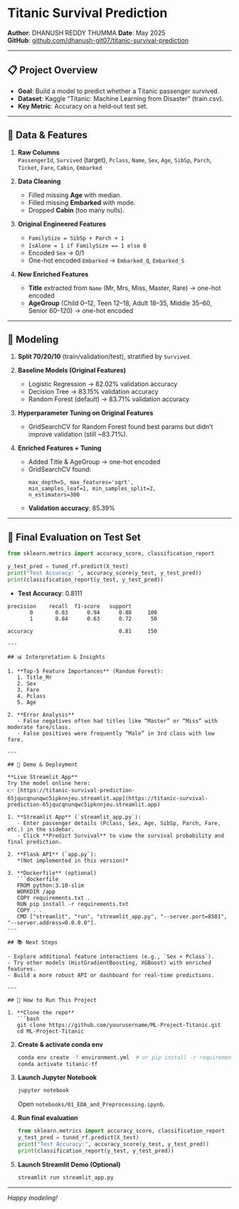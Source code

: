# Titanic Survival Prediction

**Author**: DHANUSH REDDY THUMMA
**Date**: May 2025  
**GitHub**: [github.com/dhanush-git07/titanic-survival-prediction](https://github.com/dhanush-git07/titanic-survival-prediction)

---

## 📋 Project Overview

- **Goal**: Build a model to predict whether a Titanic passenger survived.  
- **Dataset**: Kaggle “Titanic: Machine Learning from Disaster” (train.csv).  
- **Key Metric**: Accuracy on a held‐out test set.

---

## 🧮 Data & Features

1. **Raw Columns**  
   `PassengerId`, `Survived` (target), `Pclass`, `Name`, `Sex`, `Age`, `SibSp`, `Parch`, `Ticket`, `Fare`, `Cabin`, `Embarked`

2. **Data Cleaning**  
   - Filled missing **Age** with median.  
   - Filled missing **Embarked** with mode.  
   - Dropped **Cabin** (too many nulls).

3. **Original Engineered Features**  
   - `FamilySize = SibSp + Parch + 1`  
   - `IsAlone = 1 if FamilySize == 1 else 0`  
   - Encoded `Sex` → 0/1  
   - One-hot encoded `Embarked` → `Embarked_Q`, `Embarked_S`

4. **New Enriched Features**  
   - **Title** extracted from `Name` (Mr, Mrs, Miss, Master, Rare) → one-hot encoded  
   - **AgeGroup** (Child 0–12, Teen 12–18, Adult 18–35, Middle 35–60, Senior 60–120) → one-hot encoded  

---

## 🤖 Modeling

1. **Split 70/20/10** (train/validation/test), stratified by `Survived`.  

2. **Baseline Models (Original Features)**  
   - Logistic Regression → 82.02% validation accuracy  
   - Decision Tree → 83.15% validation accuracy  
   - Random Forest (default) → 83.71% validation accuracy  

3. **Hyperparameter Tuning on Original Features**  
   - GridSearchCV for Random Forest found best params but didn’t improve validation (still ~83.71%).

4. **Enriched Features + Tuning**  
   - Added Title & AgeGroup → one-hot encoded  
   - GridSearchCV found:  
     ```
     max_depth=5, max_features='sqrt',
     min_samples_leaf=1, min_samples_split=2,
     n_estimators=300
     ```  
   - **Validation accuracy**: 85.39%

---

## 🏁 Final Evaluation on Test Set

```python
from sklearn.metrics import accuracy_score, classification_report

y_test_pred = tuned_rf.predict(X_test)
print("Test Accuracy: ", accuracy_score(y_test, y_test_pred))
print(classification_report(y_test, y_test_pred))
```

- **Test Accuracy**: 0.8111

```text
precision    recall  f1-score   support
       0       0.83      0.94      0.88     100  
       1       0.84      0.63      0.72      50

accuracy                           0.81     150

---

## 📊 Interpretation & Insights

1. **Top-5 Feature Importances** (Random Forest):  
   1. Title_Mr  
   2. Sex  
   3. Fare  
   4. Pclass  
   5. Age  

2. **Error Analysis**  
   - False negatives often had titles like “Master” or “Miss” with moderate fare/class.  
   - False positives were frequently “Male” in 3rd class with low fare.

---

## 🚀 Demo & Deployment

**Live Streamlit App**  
Try the model online here:  
👉 [https://titanic-survival-prediction-65jqucqnunqwc5ipknnjeu.streamlit.app](https://titanic-survival-prediction-65jqucqnunqwc5ipknnjeu.streamlit.app)

1. **Streamlit App** (`streamlit_app.py`):  
   - Enter passenger details (Pclass, Sex, Age, SibSp, Parch, Fare, etc.) in the sidebar.  
   - Click **Predict Survival** to view the survival probability and final prediction.

2. **Flask API** (`app.py`):  
   *(Not implemented in this version)*

3. **Dockerfile** (optional)  
   ```dockerfile
   FROM python:3.10-slim
   WORKDIR /app
   COPY requirements.txt .
   RUN pip install -r requirements.txt
   COPY . .
   CMD ["streamlit", "run", "streamlit_app.py", "--server.port=8501", "--server.address=0.0.0.0"].
---

## 📚 Next Steps

- Explore additional feature interactions (e.g., `Sex × Pclass`).  
- Try other models (HistGradientBoosting, XGBoost) with enriched features.  
- Build a more robust API or dashboard for real-time predictions.

---

## 📄 How to Run This Project

1. **Clone the repo**  
   ```bash
   git clone https://github.com/yourusername/ML-Project-Titanic.git
   cd ML-Project-Titanic
   ```

2. **Create & activate conda env**  
   ```bash
   conda env create -f environment.yml  # or pip install -r requirements.txt
   conda activate titanic-tf
   ```

3. **Launch Jupyter Notebook**  
   ```bash
   jupyter notebook
   ```  
   Open `notebooks/01_EDA_and_Preprocessing.ipynb`.

4. **Run final evaluation**  
   ```python
   from sklearn.metrics import accuracy_score, classification_report
   y_test_pred = tuned_rf.predict(X_test)
   print("Test Accuracy:", accuracy_score(y_test, y_test_pred))
   print(classification_report(y_test, y_test_pred))
   ```

5. **Launch Streamlit Demo (Optional)**  
   ```bash
   streamlit run streamlit_app.py
   ```

---

_Happy modeling!_
